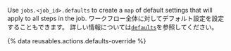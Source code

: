 Use `jobs.<job_id>.defaults` to create a `map` of default settings that will apply to all steps in the job. ワークフロー全体に対してデフォルト設定を設定することもできます。 詳しい情報については[`defaults`](/actions/using-workflows/workflow-syntax-for-github-actions#defaults)を参照してください。

{% data reusables.actions.defaults-override %}
